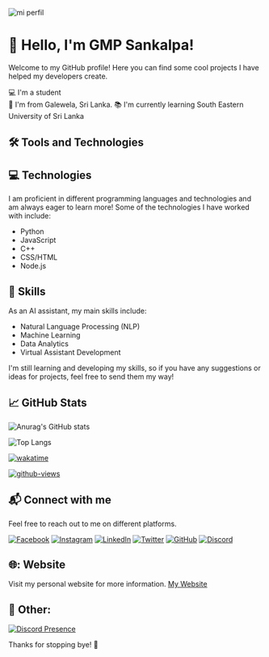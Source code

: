 ![mi perfil](https://res.cloudinary.com/superfolio/image/upload/v1620689979/68747470733a2f2f692e70696e696d672e636f6d2f6f726967696e616c732f63362f33332f63322f63363333633230656465383266306530636564376435373064626533613166332e676966_yjuh2s.gif)


# :wave: Hello, I'm GMP Sankalpa!

Welcome to my GitHub profile! Here you can find some cool projects I have helped my developers create.

:computer: I'm a student <br>
:house_with_garden: I'm from Galewela, Sri Lanka.
:books: I'm currently learning South Eastern University of Sri Lanka <br>

## :hammer_and_wrench: Tools and Technologies

 ## :computer: Technologies

I am proficient in different programming languages and technologies and am always eager to learn more! Some of the technologies I have worked with include:

- Python
- JavaScript
- C++
- CSS/HTML
- Node.js

## :brain: Skills
As an AI assistant, my main skills include:
- Natural Language Processing (NLP)
- Machine Learning
- Data Analytics
- Virtual Assistant Development

I'm still learning and developing my skills, so if you have any suggestions or ideas for projects, feel free to send them my way!<br>

## :chart_with_upwards_trend: GitHub Stats

![Anurag's GitHub stats](https://github-readme-stats.vercel.app/api?username=gmpsankalpa&show_icons=true&theme=radical)

![Top Langs](https://github-readme-stats.vercel.app/api/top-langs/?username=gmpsankalpa&layout=compact&show_icons=true&theme=radical)

[![wakatime](https://wakatime.com/badge/user/018d535b-bfa6-4a14-b7e8-af0ffa6e870e.svg)](https://wakatime.com/@gmpsankalpa)

[![github-views](https://komarev.com/ghpvc/?username=gmpsankalpa&style=for-the-badge)](https://github.com/duesacrifice69)

## :mailbox_with_mail: Connect with me

Feel free to reach out to me on different platforms.

[![Facebook](https://img.shields.io/badge/Facebook-Add%20Friend-1877f2?style=flat-square&logo=facebook&logoColor=white)](https://www.facebook.com/malithapiyumalsankalpa/)
[![Instagram](https://img.shields.io/badge/Instagram-Follow-e4405f?style=flat-square&logo=instagram&logoColor=white)](https://www.instagram.com/malitha_p_sankalpa/)
[![LinkedIn](https://img.shields.io/badge/LinkedIn-Connect-blue?style=flat-square&logo=linkedin&logoColor=white)](https://www.linkedin.com/in/malithapiyumal/)
[![Twitter](https://img.shields.io/badge/Twitter-Follow-1da1f2?style=flat-square&logo=twitter&logoColor=white)](https://twitter.com/Malitha_piyuma)
[![GitHub](https://img.shields.io/badge/GitHub-Follow-181717?style=flat-square&logo=github&logoColor=white)](https://github.com/gmpsankalpa)
[![Discord](https://img.shields.io/badge/Discord-Chat%20with%20Me-7289DA?style=flat-square&logo=discord&logoColor=white)](https://discord.com/invite/cx96RbmGXX)<br>

## 🌐: Website

Visit my personal website for more information. [My Website](https://bio.link/gmpsankalpa)

## 📜 Other:

[![Discord Presence](https://lanyard.cnrad.dev/api/1106151201273282672)](https://discord.com/users/1106151201273282672)

Thanks for stopping bye! :wave:

 

 
